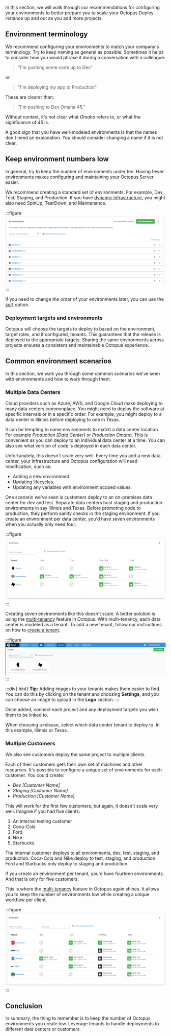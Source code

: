 In this section, we will walk through our recommendations for configuring your environments to better prepare you to scale your Octopus Deploy instance up and out as you add more projects.

## Environment terminology

We recommend configuring your environments to match your company's terminology. Try to keep naming as general as possible. Sometimes it helps to consider how you would phrase it during a conversation with a colleague:

> "I'm pushing some code up to Dev"

or

> "I'm deploying my app to Production"

These are clearer than:

> "I'm pushing to Dev Omaha 45." 

Without context, it's not clear what _Omaha_ refers to, or what the significance of _45_ is.

A good sign that you have well-modeled environments is that the names don't need an explanation. You should consider changing a name if it is not clear.

## Keep environment numbers low

In general, try to keep the number of environments under ten. Having fewer environments makes configuring and maintaining your Octopus Server easier. 

We recommend creating a standard set of environments. For example, Dev, Test, Staging, and Production. If you have [dynamic infrastructure](/docs/infrastructure/deployment-targets/dynamic-infrastructure), you might also need SpinUp, TearDown, and Maintenance.

:::figure
![The Environment overview](/docs/shared-content/octopus-recommendations/images/environment-list.png "width=500")
:::

If you need to change the order of your environments later, you can use the [sort](/docs/infrastructure/environments/#sort-your-environments) option.

### Deployment targets and environments

Octopus will choose the targets to deploy to based on the environment, target roles, and if configured, tenants. This guarantees that the release is deployed to the appropriate targets. Sharing the same environments across projects ensures a consistent and maintainable Octopus experience.

## Common environment scenarios

In this section, we walk you through some common scenarios we've seen with environments and how to work through them.

### Multiple Data Centers

Cloud providers such as Azure, AWS, and Google Cloud make deploying to many data centers commonplace. You might need to deploy the software at specific intervals or in a specific order. For example, you might deploy to a data center in Illinois before deploying to one in Texas.

It can be tempting to name environments to match a data center location. For example _Production [Data Center]_ or _Production Omaha_. This is convenient as you can deploy to an individual data center at a time. You can also see what version of code is deployed in each data center.

Unfortunately, this doesn't scale very well. Every time you add a new data center, your infrastructure and Octopus configuration will need modification, such as:

- Adding a new environment.
- Updating lifecycles.
- Updating any variables with environment scoped values.

One scenario we've seen is customers deploy to an on-premises data center for dev and test. Separate data centers host staging and production environments in say Illinois and Texas. Before promoting code to production, they perform sanity checks in the staging environment. If you create an environment per data center, you'd have seven environments when you actually only need four.

:::figure
![Multi-tenancy Environments](/docs/shared-content/octopus-recommendations/images/multi-tenancy-environments.png "width=500")
:::

Creating seven environments like this doesn't scale. A better solution is using the [multi-tenancy](/docs/tenants/) feature in Octopus. With multi-tenancy, each data center is modeled as a tenant. To add a new tenant, follow our instructions on how to [create a tenant](/docs/tenants/tenant-creation).

:::figure
![Data Center tenants](/docs/shared-content/octopus-recommendations/images/data-center-tenants.png "width=500")
:::

:::div{.hint}
**Tip:** Adding images to your tenants makes them easier to find. You can do this by clicking on the tenant and choosing **Settings**, and you can choose an image to upload in the **Logo** section.
:::

Once added, connect each project and any deployment targets you wish them to be linked to.

When choosing a release, select which data center tenant to deploy to. In this example, Illinois or Texas.

### Multiple Customers

We also see customers deploy the same project to multiple clients.

Each of their customers gets their own set of machines and other resources. It's possible to configure a unique set of environments for each customer. You could create:

- _Dev [Customer Name]_
- _Staging [Customer Name]_
- _Production [Customer Name]_

This will work for the first few customers, but again, it doesn't scale very well. Imagine if you had five clients:

1. An internal testing customer
1. Coca-Cola
1. Ford
1. Nike
1. Starbucks.  

The internal customer deploys to all environments, dev, test, staging, and production. Coca-Cola and Nike deploy to test, staging, and production. Ford and Starbucks only deploy to staging and production.

If you create an environment per tenant, you'd have fourteen environments. And that is only for five customers.

This is where the [multi-tenancy](/docs/tenants) feature in Octopus again shines. It allows you to keep the number of environments low while creating a unique workflow per client.

:::figure
![Tenants as Customers](/docs/shared-content/octopus-recommendations/images/multi-tenancy-customers.png "width=500")
:::

## Conclusion

In summary, the thing to remember is to keep the number of Octopus environments you create low. Leverage tenants to handle deployments to different data centers or customers.